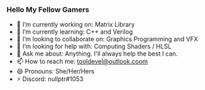 ### Hello My Fellow Gamers

- 🔭 I’m currently working on: Matrix Library
- 🌱 I’m currently learning: C++ and Verilog
- 👯 I’m looking to collaborate on: Graphics Programming and VFX
- 🤔 I’m looking for help with: Computing Shaders / HLSL
- 💬 Ask me about: Anything. I'll always help the best I can.
- 📫 How to reach me: tooldevel@outlook.coom
- 😄 Pronouns: She/Her/Hers
- ⚡ Discord: nullptr#1053
